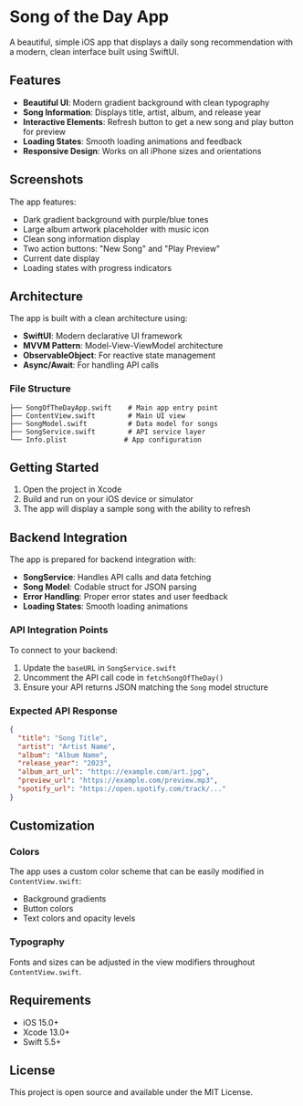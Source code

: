 # Song of the Day App

A beautiful, simple iOS app that displays a daily song recommendation with a modern, clean interface built using SwiftUI.

## Features

- **Beautiful UI**: Modern gradient background with clean typography
- **Song Information**: Displays title, artist, album, and release year
- **Interactive Elements**: Refresh button to get a new song and play button for preview
- **Loading States**: Smooth loading animations and feedback
- **Responsive Design**: Works on all iPhone sizes and orientations

## Screenshots

The app features:
- Dark gradient background with purple/blue tones
- Large album artwork placeholder with music icon
- Clean song information display
- Two action buttons: "New Song" and "Play Preview"
- Current date display
- Loading states with progress indicators

## Architecture

The app is built with a clean architecture using:

- **SwiftUI**: Modern declarative UI framework
- **MVVM Pattern**: Model-View-ViewModel architecture
- **ObservableObject**: For reactive state management
- **Async/Await**: For handling API calls

### File Structure

```
├── SongOfTheDayApp.swift    # Main app entry point
├── ContentView.swift        # Main UI view
├── SongModel.swift          # Data model for songs
├── SongService.swift        # API service layer
└── Info.plist              # App configuration
```

## Getting Started

1. Open the project in Xcode
2. Build and run on your iOS device or simulator
3. The app will display a sample song with the ability to refresh

## Backend Integration

The app is prepared for backend integration with:

- **SongService**: Handles API calls and data fetching
- **Song Model**: Codable struct for JSON parsing
- **Error Handling**: Proper error states and user feedback
- **Loading States**: Smooth loading animations

### API Integration Points

To connect to your backend:

1. Update the `baseURL` in `SongService.swift`
2. Uncomment the API call code in `fetchSongOfTheDay()`
3. Ensure your API returns JSON matching the `Song` model structure

### Expected API Response

```json
{
  "title": "Song Title",
  "artist": "Artist Name", 
  "album": "Album Name",
  "release_year": "2023",
  "album_art_url": "https://example.com/art.jpg",
  "preview_url": "https://example.com/preview.mp3",
  "spotify_url": "https://open.spotify.com/track/..."
}
```

## Customization

### Colors
The app uses a custom color scheme that can be easily modified in `ContentView.swift`:

- Background gradients
- Button colors
- Text colors and opacity levels

### Typography
Fonts and sizes can be adjusted in the view modifiers throughout `ContentView.swift`.

## Requirements

- iOS 15.0+
- Xcode 13.0+
- Swift 5.5+

## License

This project is open source and available under the MIT License.
